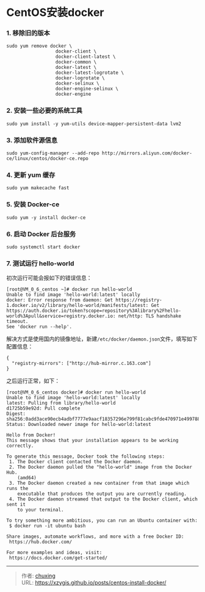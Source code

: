 # CentOS安装docker



### 1. 移除旧的版本
```shell
sudo yum remove docker \
                  docker-client \
                  docker-client-latest \
                  docker-common \
                  docker-latest \
                  docker-latest-logrotate \
                  docker-logrotate \
                  docker-selinux \
                  docker-engine-selinux \
                  docker-engine
```

### 2. 安装一些必要的系统工具
```shell
sudo yum install -y yum-utils device-mapper-persistent-data lvm2
```

### 3. 添加软件源信息
```shell
sudo yum-config-manager --add-repo http://mirrors.aliyun.com/docker-ce/linux/centos/docker-ce.repo
```

### 4. 更新 yum 缓存
```shell
sudo yum makecache fast
```

### 5. 安装 Docker-ce
```shell
sudo yum -y install docker-ce
```

<!-- more -->

### 6. 启动 Docker 后台服务
```shell
sudo systemctl start docker
```

### 7. 测试运行 hello-world

初次运行可能会报如下的错误信息：
```shell
[root@VM_0_6_centos ~]# docker run hello-world
Unable to find image 'hello-world:latest' locally
docker: Error response from daemon: Get https://registry-1.docker.io/v2/library/hello-world/manifests/latest: Get https://auth.docker.io/token?scope=repository%3Alibrary%2Fhello-world%3Apull&service=registry.docker.io: net/http: TLS handshake timeout.
See 'docker run --help'.
```
解决方式是使用国内的镜像地址，新建`/etc/docker/daemon.json`文件，填写如下配置信息：
```
{
  "registry-mirrors": ["http://hub-mirror.c.163.com"]
}
```

之后运行正常，如下：
```
[root@VM_0_6_centos docker]# docker run hello-world
Unable to find image 'hello-world:latest' locally
latest: Pulling from library/hello-world
d1725b59e92d: Pull complete
Digest: sha256:0add3ace90ecb4adbf7777e9aacf18357296e799f81cabc9fde470971e499788
Status: Downloaded newer image for hello-world:latest

Hello from Docker!
This message shows that your installation appears to be working correctly.

To generate this message, Docker took the following steps:
 1. The Docker client contacted the Docker daemon.
 2. The Docker daemon pulled the "hello-world" image from the Docker Hub.
    (amd64)
 3. The Docker daemon created a new container from that image which runs the
    executable that produces the output you are currently reading.
 4. The Docker daemon streamed that output to the Docker client, which sent it
    to your terminal.

To try something more ambitious, you can run an Ubuntu container with:
 $ docker run -it ubuntu bash

Share images, automate workflows, and more with a free Docker ID:
 https://hub.docker.com/

For more examples and ideas, visit:
 https://docs.docker.com/get-started/
```

---

> 作者: [chuxing](https://github.com/xzygis)  
> URL: https://xzygis.github.io/posts/centos-install-docker/  

